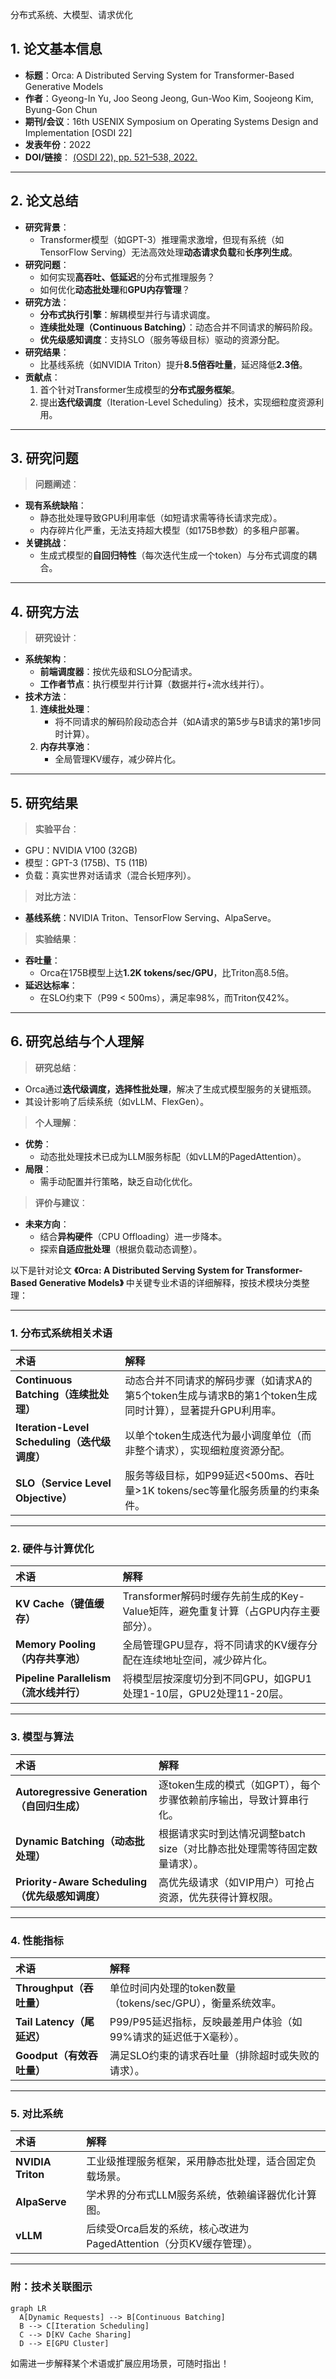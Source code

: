 分布式系统、大模型、请求优化

## 1. 论文基本信息

- **标题**：Orca: A Distributed Serving System for Transformer-Based Generative Models
- **作者**：Gyeong-In Yu, Joo Seong Jeong, Gun-Woo Kim, Soojeong Kim, Byung-Gon Chun
- **期刊/会议**：16th USENIX Symposium on Operating Systems Design and Implementation [OSDI 22]
- **发表年份**：2022
- **DOI/链接**： [(OSDI 22), pp. 521–538, 2022.](https://www.usenix.org/conference/osdi22/presentation/yu)

------

## 2. 论文总结

- **研究背景**：
  - Transformer模型（如GPT-3）推理需求激增，但现有系统（如TensorFlow Serving）无法高效处理**动态请求负载**和**长序列生成**。
- **研究问题**：
  - 如何实现**高吞吐、低延迟**的分布式推理服务？
  - 如何优化**动态批处理**和**GPU内存管理**？
- **研究方法**：
  - **分布式执行引擎**：解耦模型并行与请求调度。
  - **连续批处理（Continuous Batching）**：动态合并不同请求的解码阶段。
  - **优先级感知调度**：支持SLO（服务等级目标）驱动的资源分配。
- **研究结果**：
  - 比基线系统（如NVIDIA Triton）提升**8.5倍吞吐量**，延迟降低**2.3倍**。
- **贡献点**：
  1. 首个针对Transformer生成模型的**分布式服务框架**。
  2. 提出**迭代级调度**（Iteration-Level Scheduling）技术，实现细粒度资源利用。

------

## 3. 研究问题

> **问题阐述**：

- **现有系统缺陷**：
  - 静态批处理导致GPU利用率低（如短请求需等待长请求完成）。
  - 内存碎片化严重，无法支持超大模型（如175B参数）的多租户部署。
- **关键挑战**：
  - 生成式模型的**自回归特性**（每次迭代生成一个token）与分布式调度的耦合。

------

## 4. 研究方法

> **研究设计**：

- **系统架构**：
  - **前端调度器**：按优先级和SLO分配请求。
  - **工作者节点**：执行模型并行计算（数据并行+流水线并行）。
- **技术方法**：
  1. **连续批处理**：
     - 将不同请求的解码阶段动态合并（如A请求的第5步与B请求的第1步同时计算）。
  2. **内存共享池**：
     - 全局管理KV缓存，减少碎片化。

------

## 5. 研究结果

> **实验平台**：

- GPU：NVIDIA V100 (32GB)
- 模型：GPT-3 (175B)、T5 (11B)
- 负载：真实世界对话请求（混合长短序列）。

> **对比方法**：

- **基线系统**：NVIDIA Triton、TensorFlow Serving、AlpaServe。

> **实验结果**：

- **吞吐量**：
  - Orca在175B模型上达**1.2K tokens/sec/GPU**，比Triton高8.5倍。
- **延迟达标率**：
  - 在SLO约束下（P99 < 500ms），满足率98%，而Triton仅42%。

------

## 6. 研究总结与个人理解

> **研究总结**：

- Orca通过**迭代级调度，选择性批处理**，解决了生成式模型服务的关键瓶颈。
- 其设计影响了后续系统（如vLLM、FlexGen）。

> **个人理解**：

- **优势**：
  - 动态批处理技术已成为LLM服务标配（如vLLM的PagedAttention）。
- **局限**：
  - 需手动配置并行策略，缺乏自动化优化。

> **评价与建议**：

- **未来方向**：
  - 结合**异构硬件**（CPU Offloading）进一步降本。
  - 探索**自适应批处理**（根据负载动态调整）。











以下是针对论文 **《Orca: A Distributed Serving System for Transformer-Based Generative Models》** 中关键专业术语的详细解释，按技术模块分类整理：

------

### **1. 分布式系统相关术语**

| 术语                                         | 解释                                                         |
| :------------------------------------------- | :----------------------------------------------------------- |
| **Continuous Batching（连续批处理）**        | 动态合并不同请求的解码步骤（如请求A的第5个token生成与请求B的第1个token生成同时计算），显著提升GPU利用率。 |
| **Iteration-Level Scheduling（迭代级调度）** | 以单个token生成迭代为最小调度单位（而非整个请求），实现细粒度资源分配。 |
| **SLO（Service Level Objective）**           | 服务等级目标，如P99延迟<500ms、吞吐量>1K tokens/sec等量化服务质量的约束条件。 |

------

### **2. 硬件与计算优化**

| 术语                                   | 解释                                                         |
| :------------------------------------- | :----------------------------------------------------------- |
| **KV Cache（键值缓存）**               | Transformer解码时缓存先前生成的Key-Value矩阵，避免重复计算（占GPU内存主要部分）。 |
| **Memory Pooling（内存共享池）**       | 全局管理GPU显存，将不同请求的KV缓存分配在连续地址空间，减少碎片化。 |
| **Pipeline Parallelism（流水线并行）** | 将模型层按深度切分到不同GPU，如GPU1处理1-10层，GPU2处理11-20层。 |

------

### **3. 模型与算法**

| 术语                                            | 解释                                                         |
| :---------------------------------------------- | :----------------------------------------------------------- |
| **Autoregressive Generation（自回归生成）**     | 逐token生成的模式（如GPT），每个步骤依赖前序输出，导致计算串行化。 |
| **Dynamic Batching（动态批处理）**              | 根据请求实时到达情况调整batch size（对比静态批处理需等待固定数量请求）。 |
| **Priority-Aware Scheduling（优先级感知调度）** | 高优先级请求（如VIP用户）可抢占资源，优先获得计算权限。      |

------

### **4. 性能指标**

| 术语                       | 解释                                                         |
| :------------------------- | :----------------------------------------------------------- |
| **Throughput（吞吐量）**   | 单位时间内处理的token数量（tokens/sec/GPU），衡量系统效率。  |
| **Tail Latency（尾延迟）** | P99/P95延迟指标，反映最差用户体验（如99%请求的延迟低于X毫秒）。 |
| **Goodput（有效吞吐量）**  | 满足SLO约束的请求吞吐量（排除超时或失败的请求）。            |

------

### **5. 对比系统**

| 术语              | 解释                                                         |
| :---------------- | :----------------------------------------------------------- |
| **NVIDIA Triton** | 工业级推理服务框架，采用静态批处理，适合固定负载场景。       |
| **AlpaServe**     | 学术界的分布式LLM服务系统，依赖编译器优化计算图。            |
| **vLLM**          | 后续受Orca启发的系统，核心改进为PagedAttention（分页KV缓存管理）。 |

------

### **附：技术关联图示**

```mermaid
graph LR
  A[Dynamic Requests] --> B[Continuous Batching]
  B --> C[Iteration Scheduling]
  C --> D[KV Cache Sharing]
  D --> E[GPU Cluster]
```

如需进一步解释某个术语或扩展应用场景，可随时指出！

